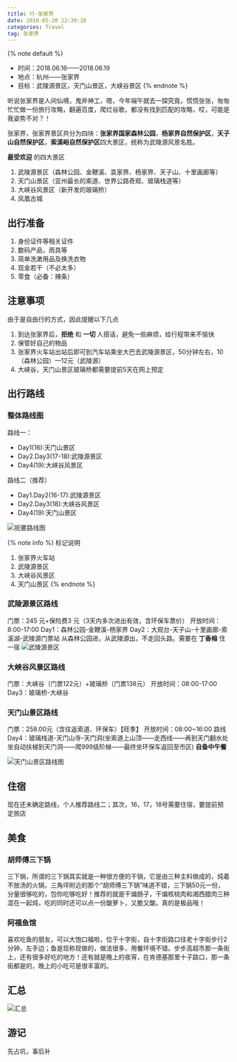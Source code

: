 ```yaml
---
title: 行·张家界
date: 2018-05-20 22:39:10
categories: Travel
tag: 张家界
---
```


{% note default %} 
* 时间：2018.06.16——2018.06.19
* 地点：杭州——张家界
* 目标：武陵源景区，天门山景区，大峡谷景区
{% endnote %}

听说张家界是人间仙境，鬼斧神工，嗯，今年端午就去一探究竟，慌慌张张，匆匆忙忙做一份旅行攻略，翻遍百度，爬烂谷歌，都没有找到匹配的攻略，哎，可能是我姿势不对？！  

张家界，张家界景区共分为四块：**张家界国家森林公园**，**杨家界自然保护区**，**天子山自然保护区**，**索溪峪自然保护区**四大景区，统称为武陵源风景名胜。

**最受欢迎** 的四大景区
1. 武陵源景区（森林公园、金鞭溪、袁家界、杨家界、天子山、十里画廊等）
2. 天门山景区（亚州最长的索道、世界公路奇观、玻璃栈道等）
3. 大峡谷风景区（新开发的玻璃桥）
4. 凤凰古城

## 出行准备
1. 身份证件等相关证件
2. 数码产品，雨具等
3. 简单洗漱用品及换洗衣物
4. 现金若干（不必太多）
5. 零食（必备：辣条）

## 注意事项
由于是自由行的方式，因此提醒以下几点
1. 到达张家界后，**拒绝** 和 **一切** 人搭话，避免一些麻烦，给行程带来不愉快
2. 保管好自己的物品
3. 张家界火车站出站后即可到汽车站乘坐大巴去武陵源景区，50分钟左右，10（森林公园）—12元（武陵源）
4. 大峡谷，天门山景区玻璃桥都需要提前5天在网上预定

## 出行路线

### 整体路线图
路线一：
  * Day1(16):天门山景区
  * Day2.Day3(17-18):武陵源景区
  * Day4(19):大峡谷风景区

路线二（推荐）
  * Day1.Day2(16-17):武陵源景区
  * Day2.Day3(18):大峡谷风景区
  * Day4(19):天门山景区

![扼要路线图](https://res.cloudinary.com/incoder/image/upload/v1527342618/blog/gitpages-zjj-road.png)

{% note info %} 
标记说明
1. 张家界火车站
2. 武陵源景区
3. 大峡谷风景区
4. 天门山景区
{% endnote %}

### 武陵源景区路线
门票：245 元+保险费3 元（3天内多次进出有效，含环保车票价）
开放时间：8:00-17:00
Day1：森林公园-金鞭溪-杨家界
Day2：大观台-天子山-十里画廊-索溪湖-武陵源门票站
从森林公园进，从武陵源出，不走回头路。需要在 **丁香榕** 住一宿
![武陵源景区](https://res.cloudinary.com/incoder/image/upload/v1527324112/blog/gitpages-zjj.gif)

### 大峡谷风景区路线
门票：大峡谷（门票122元）+玻璃桥（门票138元）
开放时间：08:00-17:00
Day3：玻璃桥-大峡谷

### 天门山景区路线
门票：258.00元（含往返索道、环保车）【旺季】
开放时间：08:00~16:00
路线Day4：玻璃栈道-天门山寺-天门洞(坐索道上山顶——走西线——再到天门翻水处坐自动扶梯到天门洞——爬999级阶梯——最终坐环保车返回至市区)
**自备中午餐**

![天门山景区路线图](https://res.cloudinary.com/incoder/image/upload/v1528189150/blog/gitpages-zjj-tms.png.jpg)

## 住宿
现在还未确定路线，个人推荐路线二；其次，16，17，18号需要住宿，要提前预定旅店

## 美食

### 胡师傅三下锅
三下锅，所谓的三下锅其实就是一种很方便的干锅，它是由三种主料做成的，炖着不放汤的火锅，三角坪附近的那个“胡师傅三下锅”味道不错，三下锅50元一份，分量很够吃的，包你吃够吃好！推荐的就是干煸肠子，干煸核桃肉和湘西腊肉三种混在一起炖，吃的同时还可以点一份酸萝卜，又脆又酸。真的是极品哦！

### 阿福鱼馆
喜欢吃鱼的朋友，可以大饱口福啦，位于十字街，自十字街路口往老十字街步行2分钟，左手边；鱼是现称现做的，做法很多，用餐环境不错。步步高超市那一条街上，还有很多好吃的地方！还有就是晚上的夜宵，在肯德基那里十子路口，那一条街都是的，晚上的小吃可是很丰富的。

## 汇总
![汇总](https://res.cloudinary.com/incoder/image/upload/v1527434516/blog/gitpages-zjj-summary.png)

## 游记
先占坑，事后补


